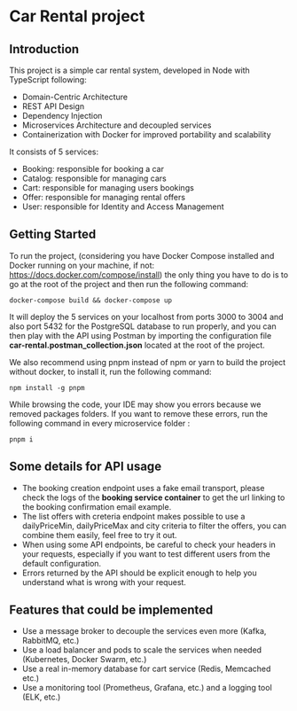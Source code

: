 # Car Rental project

## Introduction
This project is a simple car rental system, developed in Node with TypeScript following:
- Domain-Centric Architecture
- REST API Design
- Dependency Injection
- Microservices Architecture and decoupled services
- Containerization with Docker for improved portability and scalability

It consists of 5 services:
- Booking: responsible for booking a car
- Catalog: responsible for managing cars
- Cart: responsible for managing users bookings
- Offer: responsible for managing rental offers
- User: responsible for Identity and Access Management

## Getting Started
To run the project, (considering you have Docker Compose installed and Docker running on your machine, if not: https://docs.docker.com/compose/install) the only thing you have to do is to go at the root of the project and then run the following command:
```
docker-compose build && docker-compose up
```

It will deploy the 5 services on your localhost from ports 3000 to 3004 and also port 5432 for the PostgreSQL database to run properly, and you can then play with the API using Postman by importing the configuration file **car-rental.postman_collection.json** located at the root of the project.

We also recommend using pnpm instead of npm or yarn to build the project without docker, to install it, run the following command:
```
npm install -g pnpm
```

While browsing the code, your IDE may show you errors because we removed packages folders. If you want to remove these errors, run the following command in every microservice folder : 
```
pnpm i
```

## Some details for API usage
- The booking creation endpoint uses a fake email transport, please check the logs of the **booking service container** to get the url linking to the booking confirmation email example.
- The list offers with creteria endpoint makes possible to use a dailyPriceMin, dailyPriceMax and city criteria to filter the offers, you can combine them easily, feel free to try it out.
- When using some API endpoints, be careful to check your headers in your requests, especially if you want to test different users from the default configuration.
- Errors returned by the API should be explicit enough to help you understand what is wrong with your request.
## Features that could be implemented
- Use a message broker to decouple the services even more (Kafka, RabbitMQ, etc.)
- Use a load balancer and pods to scale the services when needed (Kubernetes, Docker Swarm, etc.)
- Use a real in-memory database for cart service (Redis, Memcached etc.)
- Use a monitoring tool (Prometheus, Grafana, etc.) and a logging tool (ELK, etc.)
